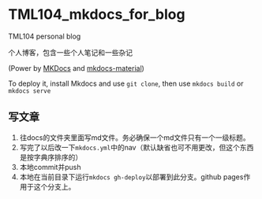 # TML104_mkdocs_for_blog

TML104 personal blog

个人博客，包含一些个人笔记和一些杂记

(Power by [MKDocs](https://www.mkdocs.org/) and [mkdocs-material](https://squidfunk.github.io/mkdocs-material/))

To deploy it, install Mkdocs and use `git clone`, then use `mkdocs build` or `mkdocs serve`

## 写文章

1. 往docs的文件夹里面写md文件。务必确保一个md文件只有一个一级标题。
2. 写完了以后改一下`mkdocs.yml`中的nav（默认缺省也可不用更改，但这个东西是按字典序排序的）
3. 本地commit并push
4. 本地在当前目录下运行`mkdocs gh-deploy`以部署到此分支。github pages作用于这个分支上。